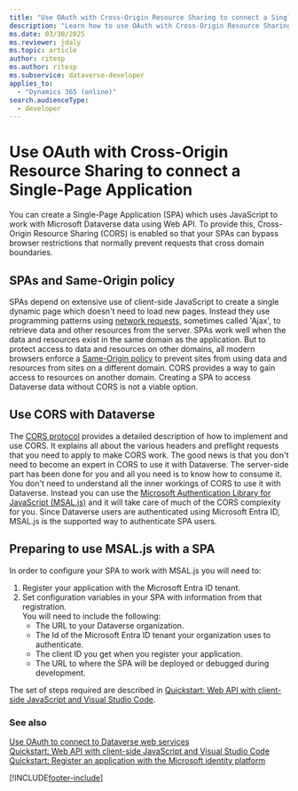 ```yaml
---
title: "Use OAuth with Cross-Origin Resource Sharing to connect a Single-Page Application (Microsoft Dataverse)| Microsoft Docs"
description: "Learn how to use OAuth with Cross-Origin Resource Sharing (CORS) to connect a Single-Page Application."
ms.date: 03/30/2025
ms.reviewer: jdaly
ms.topic: article
author: ritesp
ms.author: ritesp
ms.subservice: dataverse-developer
applies_to: 
  - "Dynamics 365 (online)"
search.audienceType: 
  - developer
---
```


# Use OAuth with Cross-Origin Resource Sharing to connect a Single-Page Application

You can create a Single-Page Application (SPA) which uses JavaScript to work with Microsoft Dataverse data using Web API. To provide this, Cross-Origin Resource Sharing (CORS) is enabled so that your SPAs can bypass browser restrictions that normally prevent requests that cross domain boundaries.
  
<a name="bkmk_Spas_and_same_origin_policy"></a> 
  
## SPAs and Same-Origin policy  

SPAs depend on extensive use of client-side JavaScript to create a single dynamic page which doesn't need to load new pages. Instead they use programming patterns using [network requests](https://developer.mozilla.org/docs/Learn_web_development/Core/Scripting/Network_requests), sometimes called 'Ajax', to retrieve data and other resources from the server. SPAs work well when the data and resources exist in the same domain as the application. But to protect access to data and resources on other domains, all modern browsers enforce a [Same-Origin policy](https://developer.mozilla.org/docs/Web/Security/Same-origin_policy) to prevent sites from using data and resources from sites on a different domain. CORS provides a way to gain access to resources on another domain. Creating a SPA to access Dataverse data without CORS is not a viable option.
  
<a name="bkmk_use_cors"></a>

## Use CORS with Dataverse

The [CORS protocol](https://fetch.spec.whatwg.org/#http-cors-protocol) provides a detailed description of how to implement and use CORS. It explains all about the various headers and preflight requests that you need to apply to make CORS work. The good news is that you don't need to become an expert in CORS to use it with Dataverse. The server-side part has been done for you and all you need is to know how to consume it.  You don't need to understand all the inner workings of CORS to use it with Dataverse. Instead you can use the [Microsoft Authentication Library for JavaScript (MSAL.js)](/entra/msal/javascript) and it will take care of much of the CORS complexity for you. Since Dataverse users are authenticated using Microsoft Entra ID, MSAL.js is the supported way to authenticate SPA users.

## Preparing to use MSAL.js with a SPA

In order to configure your SPA to work with MSAL.js you will need to:

1. Register your application with the Microsoft Entra ID tenant.
1. Set configuration variables in your SPA with information from that registration.  
   You will need to include the following: 
   - The URL to your Dataverse organization.
   - The Id of the Microsoft Entra ID tenant your organization uses to authenticate.
   - The client ID you get when you register your application.
   - The URL to where the SPA will be deployed or debugged during development.

The set of steps required are described in [Quickstart: Web API with client-side JavaScript and Visual Studio Code](webapi/quick-start-js-spa.md).

### See also

[Use OAuth to connect to Dataverse web services](authenticate-oauth.md)   
[Quickstart: Web API with client-side JavaScript and Visual Studio Code](webapi/quick-start-js-spa.md)   
[Quickstart: Register an application with the Microsoft identity platform](/azure/active-directory/develop/quickstart-register-app)

[!INCLUDE[footer-include](../../includes/footer-banner.md)]
